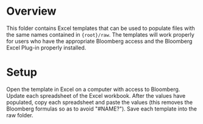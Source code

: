 # Overview
This folder contains Excel templates that can be used to populate files with the same names contained in `{root}/raw`. The templates will work properly for users who have the appropriate Bloomberg access and the Bloomberg Excel Plug-in properly installed.

# Setup
Open the template in Excel on a computer with access to Bloomberg. Update each spreadsheet of the Excel workbook. After the values have populated, copy each spreadsheet and paste the values (this removes the Bloomberg formulas so as to avoid "#NAME?"). 
Save each template into the raw folder. 



